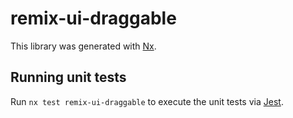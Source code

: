 # remix-ui-draggable

This library was generated with [Nx](https://nx.dev).


## Running unit tests

Run `nx test remix-ui-draggable` to execute the unit tests via [Jest](https://jestjs.io).


